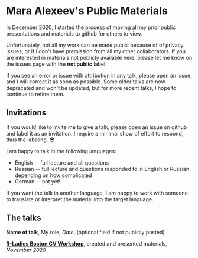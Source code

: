 # Mara Alexeev's Public Materials

In December 2020, I started the process of moving all my prior public presentations and materials to github for others to view. 

Unfortunately, not all my work can be made public because of of privacy issues, or if I don't have premission from all my other collaborators. If you are interested in materials not publicly available here, please let me know on the issues page with the **not public** label.

If you see an error or issue with attribution in any talk, please open an issue, and I will correct it as soon as possible. Some older talks are now deprecated and won't be updated, but for more recent talks, I hope to continue to refine them.

## Invitations

If you would like to invite me to give a talk, please open an issue on github and label it as an invitation. I require a minimal show of effort to respond, thus the labeling. :sunglasses:

I am happy to talk in the following languages: 

- English -- full lecture and all questions
- Russian -- full lecture and questions responded to in English or Russian depending on how complicated
- German -- not yet!

If you want the talk in another language, I am happy to work with someone to translate or interpret the material into the target language. 

## The talks

**Name of talk**, My role, *Date*, (optional field if not publicly posted)

[**R-Ladies Boston CV Workshop**](https://github.com/MaraAlexeev/MaraAlexeev_public_presentations/blob/master/pdfs_of_talks/r-ladies_boston_cv_workshop_November_2020.pdf), created and presented materials, *November 2020*

